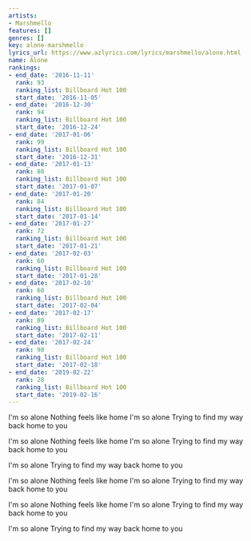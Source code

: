 ```yaml
---
artists:
- Marshmello
features: []
genres: []
key: alone-marshmello
lyrics_url: https://www.azlyrics.com/lyrics/marshmello/alone.html
name: Alone
rankings:
- end_date: '2016-11-11'
  rank: 93
  ranking_list: Billboard Hot 100
  start_date: '2016-11-05'
- end_date: '2016-12-30'
  rank: 94
  ranking_list: Billboard Hot 100
  start_date: '2016-12-24'
- end_date: '2017-01-06'
  rank: 99
  ranking_list: Billboard Hot 100
  start_date: '2016-12-31'
- end_date: '2017-01-13'
  rank: 80
  ranking_list: Billboard Hot 100
  start_date: '2017-01-07'
- end_date: '2017-01-20'
  rank: 84
  ranking_list: Billboard Hot 100
  start_date: '2017-01-14'
- end_date: '2017-01-27'
  rank: 72
  ranking_list: Billboard Hot 100
  start_date: '2017-01-21'
- end_date: '2017-02-03'
  rank: 60
  ranking_list: Billboard Hot 100
  start_date: '2017-01-28'
- end_date: '2017-02-10'
  rank: 60
  ranking_list: Billboard Hot 100
  start_date: '2017-02-04'
- end_date: '2017-02-17'
  rank: 89
  ranking_list: Billboard Hot 100
  start_date: '2017-02-11'
- end_date: '2017-02-24'
  rank: 98
  ranking_list: Billboard Hot 100
  start_date: '2017-02-18'
- end_date: '2019-02-22'
  rank: 28
  ranking_list: Billboard Hot 100
  start_date: '2019-02-16'
---
```


I'm so alone
Nothing feels like home
I'm so alone
Trying to find my way back home to you

I'm so alone
Nothing feels like home
I'm so alone
Trying to find my way back home to you

I'm so alone
Trying to find my way back home to you

I'm so alone
Nothing feels like home
I'm so alone
Trying to find my way back home to you

I'm so alone
Nothing feels like home
I'm so alone
Trying to find my way back home to you

I'm so alone
Trying to find my way back home to you



